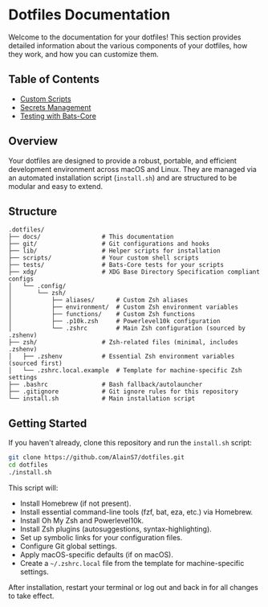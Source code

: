 # Dotfiles Documentation

Welcome to the documentation for your dotfiles! This section provides detailed information about the various components of your dotfiles, how they work, and how you can customize them.

## Table of Contents

* [Custom Scripts](scripts.md)
* [Secrets Management](secrets.md)
* [Testing with Bats-Core](testing.md)

## Overview

Your dotfiles are designed to provide a robust, portable, and efficient development environment across macOS and Linux. They are managed via an automated installation script (`install.sh`) and are structured to be modular and easy to extend.

## Structure

```plaintext
.dotfiles/
├── docs/                 # This documentation
├── git/                  # Git configurations and hooks
├── lib/                  # Helper scripts for installation
├── scripts/              # Your custom shell scripts
├── tests/                # Bats-Core tests for your scripts
├── xdg/                  # XDG Base Directory Specification compliant configs
│   └── .config/
│       └── zsh/
│           ├── aliases/      # Custom Zsh aliases
│           ├── environment/  # Custom Zsh environment variables
│           ├── functions/    # Custom Zsh functions
│           ├── .p10k.zsh     # Powerlevel10k configuration
│           └── .zshrc        # Main Zsh configuration (sourced by .zshenv)
├── zsh/                  # Zsh-related files (minimal, includes .zshenv)
│   ├── .zshenv           # Essential Zsh environment variables (sourced first)
│   └── .zshrc.local.example  # Template for machine-specific Zsh settings
├── .bashrc               # Bash fallback/autolauncher
├── .gitignore            # Git ignore rules for this repository
└── install.sh            # Main installation script
```

## Getting Started

If you haven't already, clone this repository and run the `install.sh` script:

```sh
git clone https://github.com/AlainS7/dotfiles.git
cd dotfiles
./install.sh
```

This script will:

* Install Homebrew (if not present).
* Install essential command-line tools (fzf, bat, eza, etc.) via Homebrew.
* Install Oh My Zsh and Powerlevel10k.
* Install Zsh plugins (autosuggestions, syntax-highlighting).
* Set up symbolic links for your configuration files.
* Configure Git global settings.
* Apply macOS-specific defaults (if on macOS).
* Create a `~/.zshrc.local` file from the template for machine-specific settings.

After installation, restart your terminal or log out and back in for all changes to take effect.
